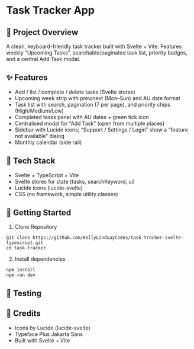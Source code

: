 # Task Tracker App

## 🎯 Project Overview 
A clean, keyboard-friendly task tracker built with Svelte + Vite.
Features weekly “Upcoming Tasks”, searchable/paginated task list, priority badges, and a central Add Task modal.

## ✨ Features 
- Add / list / complete / delete tasks (Svelte stores)
- Upcoming week strip with prev/next (Mon–Sun) and AU date format
- Task list with search, pagination (7 per page), and priority chips (High/Medium/Low)
- Completed tasks panel with AU dates + green tick icon
- Centralised modal for “Add Task” (open from multiple places)
- Sidebar with Lucide icons; “Support / Settings / Login” show a “feature not available” dialog
- Monthly calendar (side rail)

## 🧱 Tech Stack
- Svelte + TypeScript + Vite
- Svelte stores for state (tasks, searchKeyword, ui)
- Lucide icons (lucide-svelte)
- CSS (no framework, simple utility classes)

## 🚀 Getting Started
1.	Clone Repository
```
git clone https://github.com/KellyLindsayCodes/task-tracker-svelte-typescript.git
cd task-tracker
```
2.	Install dependencies
```
npm install
npm run dev
```

## 🧪 Testing

## 🙌 Credits
- Icons by Lucide (lucide-svelte)
- Typeface Plus Jakarta Sans
- Built with Svelte + Vite